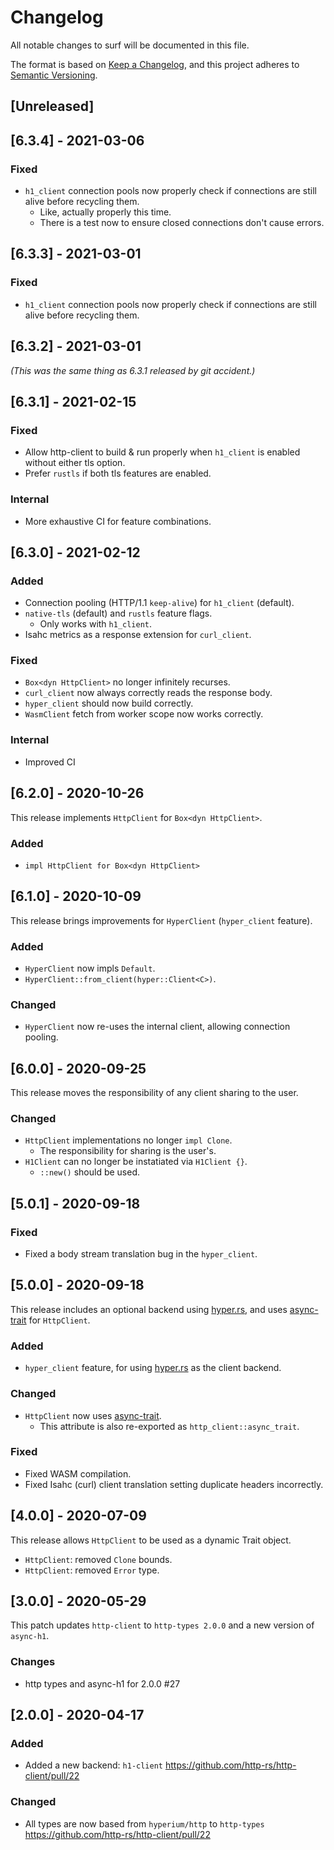 # Changelog

All notable changes to surf will be documented in this file.

The format is based on [Keep a Changelog](https://keepachangelog.com/en/1.0.0/),
and this project adheres to [Semantic Versioning](https://book.async.rs/overview/stability-guarantees.html).

## [Unreleased]

## [6.3.4] - 2021-03-06

### Fixed
- `h1_client` connection pools now properly check if connections are still alive before recycling them.
     - Like, actually properly this time.
     - There is a test now to ensure closed connections don't cause errors.

## [6.3.3] - 2021-03-01

### Fixed
- `h1_client` connection pools now properly check if connections are still alive before recycling them.

## [6.3.2] - 2021-03-01

_(This was the same thing as 6.3.1 released by git accident.)_

## [6.3.1] - 2021-02-15

### Fixed
- Allow http-client to build & run properly when `h1_client` is enabled without either tls option.
- Prefer `rustls` if both tls features are enabled.

### Internal
- More exhaustive CI for feature combinations.

## [6.3.0] - 2021-02-12

### Added
- Connection pooling (HTTP/1.1 `keep-alive`) for `h1_client` (default).
- `native-tls` (default) and `rustls` feature flags.
    - Only works with `h1_client`.
- Isahc metrics as a response extension for `curl_client`.

### Fixed
- `Box<dyn HttpClient>` no longer infinitely recurses.
- `curl_client` now always correctly reads the response body.
- `hyper_client` should now build correctly.
- `WasmClient` fetch from worker scope now works correctly.

### Internal
- Improved CI

## [6.2.0] - 2020-10-26

This release implements `HttpClient` for `Box<dyn HttpClient>`.

### Added
- `impl HttpClient for Box<dyn HttpClient>`

## [6.1.0] - 2020-10-09

This release brings improvements for `HyperClient` (`hyper_client` feature).

### Added
- `HyperClient` now impls `Default`.
- `HyperClient::from_client(hyper::Client<C>)`.

### Changed
- `HyperClient` now re-uses the internal client, allowing connection pooling.

## [6.0.0] - 2020-09-25

This release moves the responsibility of any client sharing to the user.

### Changed
- `HttpClient` implementations no longer `impl Clone`.
  - The responsibility for sharing is the user's.
- `H1Client` can no longer be instatiated via `H1Client {}`.
  - `::new()` should be used.

## [5.0.1] - 2020-09-18

### Fixed
- Fixed a body stream translation bug in the `hyper_client`.

## [5.0.0] - 2020-09-18

This release includes an optional backend using [hyper.rs](https://hyper.rs/), and uses [async-trait](https://crates.io/crates/async-trait) for `HttpClient`.

### Added
- `hyper_client` feature, for using [hyper.rs](https://hyper.rs/) as the client backend.

### Changed
- `HttpClient` now uses [async-trait](https://crates.io/crates/async-trait).
    - This attribute is also re-exported as `http_client::async_trait`.

### Fixed
- Fixed WASM compilation.
- Fixed Isahc (curl) client translation setting duplicate headers incorrectly.

## [4.0.0] - 2020-07-09

This release allows `HttpClient` to be used as a dynamic Trait object.

- `HttpClient`: removed `Clone` bounds.
- `HttpClient`: removed `Error` type.

## [3.0.0] - 2020-05-29

This patch updates `http-client` to `http-types 2.0.0` and a new version of `async-h1`.

### Changes
- http types and async-h1 for 2.0.0 #27

## [2.0.0] - 2020-04-17

### Added
- Added a new backend: `h1-client` https://github.com/http-rs/http-client/pull/22

### Changed
- All types are now based from `hyperium/http` to `http-types` https://github.com/http-rs/http-client/pull/22
